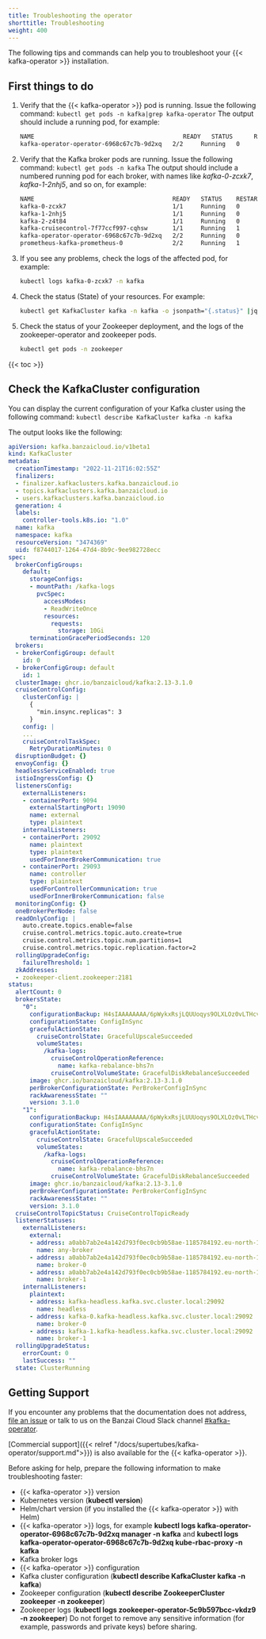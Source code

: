 ```yaml
---
title: Troubleshooting the operator
shorttitle: Troubleshooting
weight: 400
---
```


The following tips and commands can help you to troubleshoot your {{< kafka-operator >}} installation.

## First things to do

1. Verify that the {{< kafka-operator >}} pod is running. Issue the following command: `kubectl get pods -n kafka|grep kafka-operator`
    The output should include a running pod, for example:

    ```bash
    NAME                                          READY   STATUS      RESTARTS   AGE
    kafka-operator-operator-6968c67c7b-9d2xq   2/2     Running   0          10m
    ```

1. Verify that the Kafka broker pods are running. Issue the following command: `kubectl get pods -n kafka`
    The output should include a numbered running pod for each broker, with names like *kafka-0-zcxk7*, *kafka-1-2nhj5*, and so on, for example:

    ```bash
    NAME                                       READY   STATUS    RESTARTS   AGE
    kafka-0-zcxk7                              1/1     Running   0          3h16m
    kafka-1-2nhj5                              1/1     Running   0          3h15m
    kafka-2-z4t84                              1/1     Running   0          3h15m
    kafka-cruisecontrol-7f77ccf997-cqhsw       1/1     Running   1          3h15m
    kafka-operator-operator-6968c67c7b-9d2xq   2/2     Running   0          3h17m
    prometheus-kafka-prometheus-0              2/2     Running   1          3h16m
    ```

1. If you see any problems, check the logs of the affected pod, for example:

    ```bash
    kubectl logs kafka-0-zcxk7 -n kafka
    ```

1. Check the status (State) of your resources. For example:

    ```bash
    kubectl get KafkaCluster kafka -n kafka -o jsonpath="{.status}" |jq
    ```

1. Check the status of your Zookeeper deployment, and the logs of the zookeeper-operator and zookeeper pods.

    ```bash
    kubectl get pods -n zookeeper
    ```

{{< toc >}}

## Check the KafkaCluster configuration

You can display the current configuration of your Kafka cluster using the following command:
`kubectl describe KafkaCluster kafka -n kafka`

The output looks like the following:

```yaml
apiVersion: kafka.banzaicloud.io/v1beta1
kind: KafkaCluster
metadata:
  creationTimestamp: "2022-11-21T16:02:55Z"
  finalizers:
  - finalizer.kafkaclusters.kafka.banzaicloud.io
  - topics.kafkaclusters.kafka.banzaicloud.io
  - users.kafkaclusters.kafka.banzaicloud.io
  generation: 4
  labels:
    controller-tools.k8s.io: "1.0"
  name: kafka
  namespace: kafka
  resourceVersion: "3474369"
  uid: f8744017-1264-47d4-8b9c-9ee982728ecc
spec:
  brokerConfigGroups:
    default:
      storageConfigs:
      - mountPath: /kafka-logs
        pvcSpec:
          accessModes:
          - ReadWriteOnce
          resources:
            requests:
              storage: 10Gi
      terminationGracePeriodSeconds: 120
  brokers:
  - brokerConfigGroup: default
    id: 0
  - brokerConfigGroup: default
    id: 1
  clusterImage: ghcr.io/banzaicloud/kafka:2.13-3.1.0
  cruiseControlConfig:
    clusterConfig: |
      {
        "min.insync.replicas": 3
      }
    config: |
    ...
    cruiseControlTaskSpec:
      RetryDurationMinutes: 0
  disruptionBudget: {}
  envoyConfig: {}
  headlessServiceEnabled: true
  istioIngressConfig: {}
  listenersConfig:
    externalListeners:
    - containerPort: 9094
      externalStartingPort: 19090
      name: external
      type: plaintext
    internalListeners:
    - containerPort: 29092
      name: plaintext
      type: plaintext
      usedForInnerBrokerCommunication: true
    - containerPort: 29093
      name: controller
      type: plaintext
      usedForControllerCommunication: true
      usedForInnerBrokerCommunication: false
  monitoringConfig: {}
  oneBrokerPerNode: false
  readOnlyConfig: |
    auto.create.topics.enable=false
    cruise.control.metrics.topic.auto.create=true
    cruise.control.metrics.topic.num.partitions=1
    cruise.control.metrics.topic.replication.factor=2
  rollingUpgradeConfig:
    failureThreshold: 1
  zkAddresses:
  - zookeeper-client.zookeeper:2181
status:
  alertCount: 0
  brokersState:
    "0":
      configurationBackup: H4sIAAAAAAAA/6pWykxRsjLQUUoqys9OLXLOz0vLTHcvyi8tULJSSklNSyzNKVGqBQQAAP//D49kqiYAAAA=
      configurationState: ConfigInSync
      gracefulActionState:
        cruiseControlState: GracefulUpscaleSucceeded
        volumeStates:
          /kafka-logs:
            cruiseControlOperationReference:
              name: kafka-rebalance-bhs7n
            cruiseControlVolumeState: GracefulDiskRebalanceSucceeded
      image: ghcr.io/banzaicloud/kafka:2.13-3.1.0
      perBrokerConfigurationState: PerBrokerConfigInSync
      rackAwarenessState: ""
      version: 3.1.0
    "1":
      configurationBackup: H4sIAAAAAAAA/6pWykxRsjLUUUoqys9OLXLOz0vLTHcvyi8tULJSSklNSyzNKVGqBQQAAP//pYq+WyYAAAA=
      configurationState: ConfigInSync
      gracefulActionState:
        cruiseControlState: GracefulUpscaleSucceeded
        volumeStates:
          /kafka-logs:
            cruiseControlOperationReference:
              name: kafka-rebalance-bhs7n
            cruiseControlVolumeState: GracefulDiskRebalanceSucceeded
      image: ghcr.io/banzaicloud/kafka:2.13-3.1.0
      perBrokerConfigurationState: PerBrokerConfigInSync
      rackAwarenessState: ""
      version: 3.1.0
  cruiseControlTopicStatus: CruiseControlTopicReady
  listenerStatuses:
    externalListeners:
      external:
      - address: a0abb7ab2e4a142d793f0ec0cb9b58ae-1185784192.eu-north-1.elb.amazonaws.com:29092
        name: any-broker
      - address: a0abb7ab2e4a142d793f0ec0cb9b58ae-1185784192.eu-north-1.elb.amazonaws.com:19090
        name: broker-0
      - address: a0abb7ab2e4a142d793f0ec0cb9b58ae-1185784192.eu-north-1.elb.amazonaws.com:19091
        name: broker-1
    internalListeners:
      plaintext:
      - address: kafka-headless.kafka.svc.cluster.local:29092
        name: headless
      - address: kafka-0.kafka-headless.kafka.svc.cluster.local:29092
        name: broker-0
      - address: kafka-1.kafka-headless.kafka.svc.cluster.local:29092
        name: broker-1
  rollingUpgradeStatus:
    errorCount: 0
    lastSuccess: ""
  state: ClusterRunning
```

## Getting Support

If you encounter any problems that the documentation does not address, [file an issue](https://github.com/banzaicloud/koperator/issues) or talk to us on the Banzai Cloud Slack channel [#kafka-operator](https://slack.banzaicloud.io/).

[Commercial support]({{< relref "/docs/supertubes/kafka-operator/support.md">}}) is also available for the {{< kafka-operator >}}.

Before asking for help, prepare the following information to make troubleshooting faster:

- {{< kafka-operator >}} version
- Kubernetes version (**kubectl version**)
- Helm/chart version (if you installed the {{< kafka-operator >}} with Helm)
- {{< kafka-operator >}} logs, for example **kubectl logs kafka-operator-operator-6968c67c7b-9d2xq manager -n kafka** and **kubectl logs kafka-operator-operator-6968c67c7b-9d2xq kube-rbac-proxy -n kafka**
- Kafka broker logs
- {{< kafka-operator >}} configuration
- Kafka cluster configuration (**kubectl describe KafkaCluster kafka -n kafka**)
- Zookeeper configuration (**kubectl describe ZookeeperCluster zookeeper -n zookeeper**)
- Zookeeper logs (**kubectl logs zookeeper-operator-5c9b597bcc-vkdz9 -n zookeeper**)
Do not forget to remove any sensitive information (for example, passwords and private keys) before sharing.